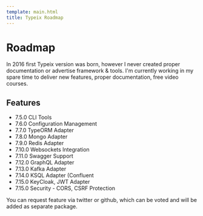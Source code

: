 ```yaml
---
template: main.html
title: Typeix Roadmap
---
```

# Roadmap
In 2016 first Typeix version was born, however I never created proper documentation or advertise framework & tools.
I'm currently working in my spare time to deliver new features, proper documentation, free video courses.

## Features
* 7.5.0 CLI Tools
* 7.6.0 Configuration Management
* 7.7.0 TypeORM Adapter
* 7.8.0 Mongo Adapter
* 7.9.0 Redis Adapter
* 7.10.0 Websockets Integration
* 7.11.0 Swagger Support
* 7.12.0 GraphQL Adapter
* 7.13.0 Kafka Adapter
* 7.14.0 KSQL Adapter (Confluent
* 7.15.0 KeyCloak, JWT Adapter
* 7.15.0 Security - CORS, CSRF Protection

You can request feature via twitter or github, which can be voted and will be added as separate package.